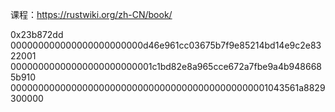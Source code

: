 课程：https://rustwiki.org/zh-CN/book/



0x23b872dd
000000000000000000000000d46e961cc03675b7f9e85214bd14e9c2e8322001
00000000000000000000000001c1bd82e8a965cce672a7fbe9a4b9486685b910
00000000000000000000000000000000000000000000001043561a8829300000